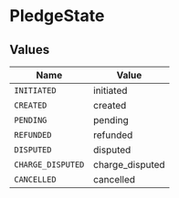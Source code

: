 # PledgeState


## Values

| Name              | Value             |
| ----------------- | ----------------- |
| `INITIATED`       | initiated         |
| `CREATED`         | created           |
| `PENDING`         | pending           |
| `REFUNDED`        | refunded          |
| `DISPUTED`        | disputed          |
| `CHARGE_DISPUTED` | charge_disputed   |
| `CANCELLED`       | cancelled         |